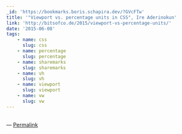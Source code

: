 ```yaml
---
_id: 'https://bookmarks.boris.schapira.dev/?GVcFTw'
title: '"Viewport vs. percentage units in CSS", Ire Aderinokun'
link: 'http://bitsofco.de/2015/viewport-vs-percentage-units/'
date: '2015-06-08'
tags:
    - name: css
      slug: css
    - name: percentage
      slug: percentage
    - name: sharemarks
      slug: sharemarks
    - name: vh
      slug: vh
    - name: viewport
      slug: viewport
    - name: vw
      slug: vw
---
```


<br>&#8212;
<a href="https://bookmarks.boris.schapira.dev/?GVcFTw" title="Permalink">Permalink</a>
